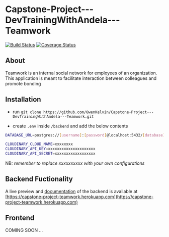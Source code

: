# Capstone-Project---DevTrainingWithAndela---Teamwork

[![Build Status](https://travis-ci.com/OwenKelvin/Capstone-Project---DevTrainingWithAndela---Teamwork.svg?branch=develop)](https://travis-ci.com/OwenKelvin/Capstone-Project---DevTrainingWithAndela---Teamwork) [![Coverage Status](https://coveralls.io/repos/github/OwenKelvin/Capstone-Project---DevTrainingWithAndela---Teamwork/badge.svg?branch=master)](https://coveralls.io/github/OwenKelvin/Capstone-Project---DevTrainingWithAndela---Teamwork?branch=master)

## About

Teamwork is an internal social network for employees of an organization. This application is meant to facilitate interaction between colleagues and promote bonding

## Installation

- run `git clone https://github.com/OwenKelvin/Capstone-Project---DevTrainingWithAndela---Teamwork.git`

- create `.env` inside `/backend` and add the below contents

```bash
DATABASE_URL=postgres://[username]:[password]@localhost:5432/[database]

CLOUDINARY_CLOUD_NAME=xxxxxxxx
CLOUDINARY_API_KEY=xxxxxxxxxxxxxxxxxxxxx
CLOUDINARY_API_SECRET=xxxxxxxxxxxxxxxxxx
```

NB: *remember to replace xxxxxxxxxx with your own configurations*

## Backend Fuctionality

A live preview and [documentation](https://capstone-project-teamwork.herokuapp.com) of the backend is available at [https://capstone-project-teamwork.herokuapp.com](https://capstone-project-teamwork.herokuapp.com)

## Frontend

COMING SOON ...
